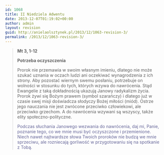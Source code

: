 ```yaml
---
id: 1068
title: II Niedziela Adwentu
date: 2013-12-07T01:19:02+00:00
author: admin
layout: revision
guid: http://anielaolsztynek.pl/2013/12/1063-revision-3/
permalink: /2013/12/1063-revision-3/
---
```

> **Mt 3, 1-12**
> 
> **Potrzeba oczyszczenia**
> 
> Prorok nie przemawia w swoim własnym imieniu, dlatego nie może szukać uznania w oczach ludzi ani oczekiwać wynagrodzenia z ich strony. Aby pozostać wiernym swemu posłaniu, potrzebuje on wolności w stosunku do tych, których wzywa do nawrócenia. Stąd Ewangelie z taką dokładnością ukazują Janowy radykalizm życia. Prorok żywi się Bożym prawem (symbol szarańczy) i dlatego już w czasie swej misji doświadcza słodyczy Bożej miłości (miód). Ostrze jego nauczania nie jest zwrócone przeciwko człowiekowi, ale przeciwko grzechom. A do nawrócenia wzywani są wszyscy, także elity społeczno-polityczne.
> 
> <span style="color: #666699;">Podczas słuchania Janowego wezwania do nawrócenia, daj mi, Panie, poznanie tego, co we mnie musi być oczyszczone i przemienione. Niech nawet najtwardsze słowa Twoich proroków nie budzą we mnie sprzeciwu, ale rozniecają gorliwość w przygotowaniu się na spotkanie z Tobą.</span>